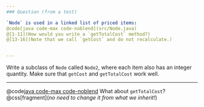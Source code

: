 ```yaml
---
### Question (from a test)

`Node` is used in a linked list of priced items: 
@code[java code-max code-noblend](src/Node.java)
@[1-11](How would you write a `getTotalCost` method?)
@[13-16](Note that we call `getCost` and do not recalculate.)


---
```


Write a subclass of `Node` called `Node2`, where each item also has an integer quantity. Make sure that `getCost` and `getTotalCost` work well.

---
@code[java code-max code-noblend](src/Node2.java)
What about `getTotalCost`? 
@css[fragment](*no need to change it from what we inherit!*)
